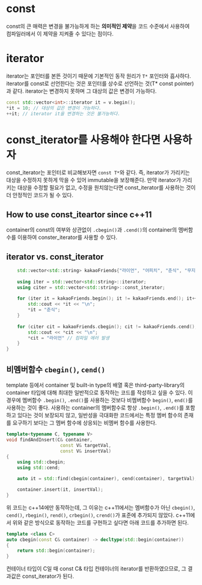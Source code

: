 # const
const의 큰 매력은 변경을 불가능하게 하는 **의미적인 제약**을 코드 수준에서 사용하여 컴파일러에서 이 제약을 지켜줄 수 있다는 점이다. 

# iterator
iterator는 포인터를 본뜬 것이기 때문에 기본적인 동작 원리가 `T*` 포인터와 흡사하다. iterator를 const로 선언한다는 것은 포인터를 상수로 선언하는 것(T* const pointer)과 같다. iterator는 변경하지 못하며 그 대상의 값은 변경이 가능하다.

```c++
const std::vector<int>::iterator it = v.begin();
*it = 10; // 대상의 값은 변경이 가능하다.
++it; // iterator it을 변경하는 것은 불가능하다.
```

# const_iterator를 사용해야 한다면 사용하자
const_iterator는 포인터로 비교해보자면 `const T*`와 같다. 즉, iterator가 가리키는 대상을 수정하지 못하게 막을 수 있어 immutable을 보장해준다. 만약 iterator가 가리키는 대상을 수정할 필요가 없고, 수정을 원치않는다면 const_iterator를 사용하는 것이 더 안정적인 코드가 될 수 있다.

## How to use const_iteartor since c++11
container의 const의 여부와 상관없이 `.cbegin()`과 `.cend()`의 container의 멤버함수를 이용하여 conster_iterator를 사용할 수 있다.

## iterator vs. const_iterator
```c++
	std::vector<std::string> kakaoFriends{"라이언", "어피치", "춘식", "무지", "죠르디"};
 
	using iter = std::vector<std::string>::iterator;
	using citer = std::vector<std::string>::const_iterator;
 
	for (iter it = kakaoFriends.begin(); it != kakaoFriends.end(); it++) {
    	std::cout << *it << "\n";
    	*it = "춘식";
	}
 
	for (citer cit = kakaoFriends.cbegin(); cit != kakaoFriends.cend(); cit++) {
    	std::cout << *cit << "\n";
    	*cit = "라이언" // 컴파일 에러 발생
	}
}
```

## 비멤버함수 `cbegin()`, `cend()`
template 등에서 container 및 built-in type의 배열 혹은 third-party-library의 container 타입에 대해 최대한 일반적으로 동작하는 코드를 작성하고 싶을 수 있다. 이 경우에 멤버함수 `.begin()`, `.end()`를 사용하는 것보다 비멤버함수 `begin()`, `end()`를 사용하는 것이 좋다. 사용하는 container의 멤버함수로 항상 `.begin()`, `.end()`를 포함하고 있다는 것이 보장되지 않고, 일반성을 극대화한 코드에서는 특정 멤버 함수의 존재를 요구하기 보다는 그 멤버 함수에 상응되는 비멤버 함수를 사용한다.

```c++
template<typename C, typename V>
void findAndInsert(C& container,
                    const V& targetVal,
                    const V& insertVal)
{
    using std::cbegin;
    using std::cend;

    auto it = std::find(cbegin(container), cend(container), targetVal);

    container.insert(it, insertVal);
}
```

위 코드는 c++14에만 동작하는데, 그 이유는 c++11에서는 멤버함수가 아닌 `cbegin()`, `cend()`, `rbegin()`, `rend()`, `crbegin()`, `crend()`가 표준에 추가되지 않았다. c++11에서 위와 같은 방식으로 동작하는 코드를 구현하고 싶다면 아래 코드를 추가하면 된다.

```c++
template <class C>
auto cbegin(const C& container) -> decltype(std::begin(container))
{
    return std::begin(container);
}
```

컨테이너 타입이 C일 때 const C& 타입 컨테이너의 iterator를 반환하였으므로, 그 결과값은 const_iterator가 된다.